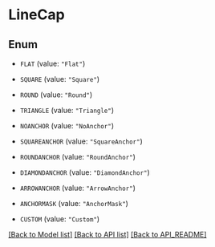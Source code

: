 
# LineCap

## Enum


* `FLAT` (value: `"Flat"`)

* `SQUARE` (value: `"Square"`)

* `ROUND` (value: `"Round"`)

* `TRIANGLE` (value: `"Triangle"`)

* `NOANCHOR` (value: `"NoAnchor"`)

* `SQUAREANCHOR` (value: `"SquareAnchor"`)

* `ROUNDANCHOR` (value: `"RoundAnchor"`)

* `DIAMONDANCHOR` (value: `"DiamondAnchor"`)

* `ARROWANCHOR` (value: `"ArrowAnchor"`)

* `ANCHORMASK` (value: `"AnchorMask"`)

* `CUSTOM` (value: `"Custom"`)



[[Back to Model list]](API_README.md#documentation-for-models) [[Back to API list]](API_README.md#documentation-for-api-endpoints) [[Back to API_README]](API_README.md)

